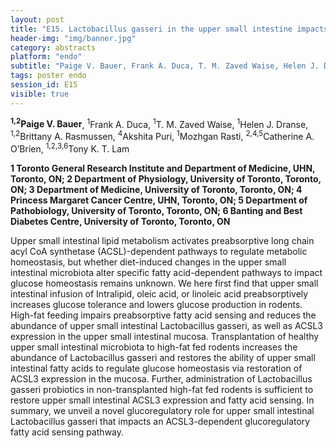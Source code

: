 ```yaml
---
layout: post
title: "E15. Lactobacillus gasseri in the upper small intestine impacts an ACSL3-dependent fatty acid sensing pathway that regulates whole-body glucose homeostasis"
header-img: "img/banner.jpg"
category: abstracts
platform: "endo"
subtitle: "Paige V. Bauer, Frank A. Duca, T. M. Zaved Waise, Helen J. Dranse, Brittany A. Rasmussen, Akshita Puri, Mozhgan Rasti, Catherine A. O’Brien, Tony K. T. Lam"
tags: poster endo
session_id: E15
visible: true
---
```

**<sup>1,2</sup>Paige V. Bauer**, <sup>1</sup>Frank A. Duca, <sup>1</sup>T. M. Zaved Waise, <sup>1</sup>Helen J. Dranse, <sup>1,2</sup>Brittany A. Rasmussen, <sup>4</sup>Akshita Puri, <sup>1</sup>Mozhgan Rasti, <sup>2,4,5</sup>Catherine A. O’Brien, <sup>1,2,3,6</sup>Tony K. T. Lam

__1 Toronto General Research Institute and Department of Medicine, UHN, Toronto, ON; 2 Department of Physiology, University of Toronto, Toronto, ON; 3 Department of Medicine, University of Toronto, Toronto, ON; 4 Princess Margaret Cancer Centre, UHN, Toronto, ON; 5 Department of Pathobiology, University of Toronto, Toronto, ON; 6 Banting and Best Diabetes Centre, University of Toronto, Toronto, ON__

Upper small intestinal lipid metabolism activates preabsorptive long chain acyl CoA synthetase (ACSL)-dependent pathways to regulate metabolic homeostasis, but whether diet-induced changes in the upper small intestinal microbiota alter specific fatty acid-dependent pathways to impact glucose homeostasis remains unknown. We here first find that upper small intestinal infusion of Intralipid, oleic acid, or linoleic acid preabsorptively increases glucose tolerance and lowers glucose production in rodents. High-fat feeding impairs preabsorptive fatty acid sensing and reduces the abundance of upper small intestinal Lactobacillus gasseri, as well as ACSL3 expression in the upper small intestinal mucosa. Transplantation of healthy upper small intestinal microbiota to high-fat fed rodents increases the abundance of Lactobacillus gasseri and restores the ability of upper small intestinal fatty acids to regulate glucose homeostasis via restoration of ACSL3 expression in the mucosa. Further, administration of Lactobacillus gasseri probiotics in non-transplanted high-fat fed rodents is sufficient to restore upper small intestinal ACSL3 expression and fatty acid sensing. In summary, we unveil a novel glucoregulatory role for upper small intestinal Lactobacillus gasseri that impacts an ACSL3-dependent glucoregulatory fatty acid sensing pathway.